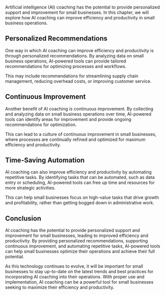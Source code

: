 
Artificial intelligence (AI) coaching has the potential to provide personalized support and improvement for small businesses. In this chapter, we will explore how AI coaching can improve efficiency and productivity in small business operations.

Personalized Recommendations
----------------------------

One way in which AI coaching can improve efficiency and productivity is through personalized recommendations. By analyzing data on small business operations, AI-powered tools can provide tailored recommendations for optimizing processes and workflows.

This may include recommendations for streamlining supply chain management, reducing overhead costs, or improving customer service.

Continuous Improvement
----------------------

Another benefit of AI coaching is continuous improvement. By collecting and analyzing data on small business operations over time, AI-powered tools can identify areas for improvement and provide ongoing recommendations for optimization.

This can lead to a culture of continuous improvement in small businesses, where processes are continually refined and optimized for maximum efficiency and productivity.

Time-Saving Automation
----------------------

AI coaching can also improve efficiency and productivity by automating repetitive tasks. By identifying tasks that can be automated, such as data entry or scheduling, AI-powered tools can free up time and resources for more strategic activities.

This can help small businesses focus on high-value tasks that drive growth and profitability, rather than getting bogged down in administrative work.

Conclusion
----------

AI coaching has the potential to provide personalized support and improvement for small businesses, leading to improved efficiency and productivity. By providing personalized recommendations, supporting continuous improvement, and automating repetitive tasks, AI-powered tools can help small businesses optimize their operations and achieve their full potential.

As this technology continues to evolve, it will be important for small businesses to stay up-to-date on the latest trends and best practices for incorporating AI coaching into their operations. With proper use and implementation, AI coaching can be a powerful tool for small businesses seeking to maximize their efficiency and productivity.
